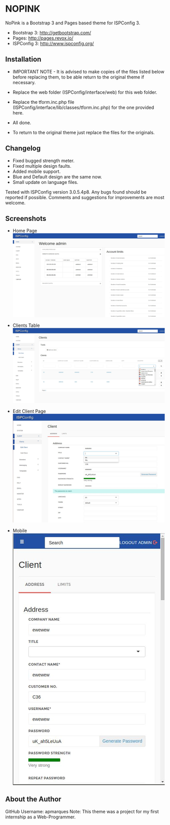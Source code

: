 
# NOPINK 

NoPink is a Bootstrap 3 and Pages based theme for ISPConfig 3.

* Bootstrap 3: http://getbootstrap.com/
* Pages: http://pages.revox.io/
* ISPConfig 3: http://www.ispconfig.org/

## Installation

* IMPORTANT NOTE - It is advised to make copies of the files listed below before replacing them, to be able return to the original theme if necessary.

* Replace the web folder (ISPConfig/interface/web) for this web folder.
* Replace the tform.inc.php file (ISPConfig/interface/lib/classes/tform.inc.php) for the one provided here.
* All done.

* To return to the original theme just replace the files for the originals.


## Changelog

* Fixed bugged strength meter.
* Fixed multiple design faults.
* Added mobile support.
* Blue and Default design are the same now.
* Small update on language files.

Tested with ISPConfig version 3.0.5.4p8.
Any bugs found should be reported if possible.
Comments and suggestions for improvements are most welcome.

## Screenshots

* Home Page
![](./screenshots/home.jpeg)

* Clients Table
![](./screenshots/clientlist.jpeg)

* Edit Client Page
![](./screenshots/editclient.jpeg)

* Mobile
![](./screenshots/mobile.jpeg)


## About the Author

GitHub Username: apmarques
Note: This theme was a project for my first internship as a Web-Programmer.
